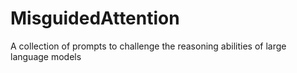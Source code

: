 # MisguidedAttention
A collection of prompts to challenge the reasoning abilities of large language models
